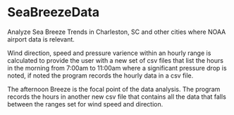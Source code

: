 # SeaBreezeData
Analyze Sea Breeze Trends in Charleston, SC and other cities where NOAA airport data is relevant.

Wind direction, speed and pressure varience within an hourly range is calculated to provide the user with a new set of csv files that list the hours in the morning from 7:00am to 11:00am where a significant pressure drop is noted, if noted the program records the hourly data in a csv file. 

The afternoon Breeze is the focal point of the data analysis. The program records the hours in another new csv file that contains all the data that falls between the ranges set for wind speed and direction. 
